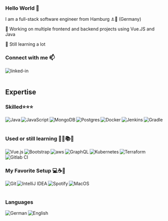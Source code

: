 ### Hello World 👋

I am a full-stack software engineer from Hamburg ⚓🚢 (Germany)

🔭 Working on multiple frontend and backend projects using Vue.JS and Java

🌱 Still learning a lot
<br>

### Connect with me 📫
[<img align="left" alt="linked-in" src="https://img.shields.io/badge/linkedin-%230077B5.svg?&style=for-the-badge&logo=linkedin&logoColor=white" />](https://www.linkedin.com/in/jonas-thomsen-1a5344106/)

<br>
<br>

## Expertise

### Skilled⭐⭐⭐
<img align="left" alt="Java" src="https://img.shields.io/badge/java-%23ED8B00.svg?style=for-the-badge&logo=java&logoColor=white"/>
<img align="left" alt="JavaScript" src="https://img.shields.io/badge/javascript-%23323330.svg?style=for-the-badge&logo=javascript&logoColor=%23F7DF1E"/>
<img align="left" alt="MongoDB" src ="https://img.shields.io/badge/MongoDB-%234ea94b.svg?style=for-the-badge&logo=mongodb&logoColor=white"/>
<img align="left" alt="Postgres" src ="https://img.shields.io/badge/postgres-%23316192.svg?style=for-the-badge&logo=postgresql&logoColor=white"/>
<img align="left" alt="Docker" src="https://img.shields.io/badge/docker-%230db7ed.svg?style=for-the-badge&logo=docker&logoColor=white"/>
<img align="left" alt="Jenkins" src="https://img.shields.io/badge/jenkins-%232C5263.svg?style=for-the-badge&logo=jenkins&logoColor=white"/>
<img align="left" alt="Gradle" src="https://img.shields.io/badge/Gradle-02303A.svg?style=for-the-badge&logo=Gradle&logoColor=white"/>
<br>
<br>

### Used or still learning  📙📗📚🔬
<img align="left" alt="Vue.js" src="https://img.shields.io/badge/vuejs-%2335495e.svg?style=for-the-badge&logo=vue-dot-js&logoColor=%234FC08D"/>
<img align="left" alt="Bootstrap" src="https://img.shields.io/badge/bootstrap-%23563D7C.svg?style=for-the-badge&logo=bootstrap&logoColor=white"/>
<img align="left" alt="aws" src="https://img.shields.io/badge/Amazon%20AWS-%23232F3E?logo=amazon-aws&logoColor=white&style=for-the-badge" />
<img align="left" alt="GraphQL" src="https://img.shields.io/badge/-GraphQL-E10098?style=for-the-badge&logo=graphql"/>
<img align="left" alt="Kubernetes" src="https://img.shields.io/badge/kubernetes-%23326ce5.svg?style=for-the-badge&logo=kubernetes&logoColor=white"/>
<img align="left" alt="Terraform" src="https://img.shields.io/badge/terraform-%235835CC.svg?style=for-the-badge&logo=terraform&logoColor=white""/>
<img align="left" alt="Gitlab CI" src="https://img.shields.io/badge/gitlab%20ci-%23181717.svg?style=for-the-badge&logo=gitlab&logoColor=white"/>                     
<br>
<br>

### My Favorite Setup 💻☕🔨
<img align="left" alt="Git" src="https://img.shields.io/badge/git-%23F05033.svg?style=for-the-badge&logo=git&logoColor=white"/>
<img align="left" alt="IntelliJ IDEA" src="https://img.shields.io/badge/IntelliJIDEA-000000.svg?style=for-the-badge&logo=intellij-idea&logoColor=white"/>
<img align="left" alt="Spotify" src="https://img.shields.io/badge/Spotify-1ED760?style=for-the-badge&logo=spotify&logoColor=white" />
<img align="left" alt="MacOS" src="https://shields.io/badge/MacOS--9cf?style=for-the-badge&logo=Apple&logoColor=white" />

<br>
<br>

### Languages 
<img align="left" alt="German" src="https://img.shields.io/badge/german-gray.svg">
<img align="left" alt="English" src="https://img.shields.io/badge/english-red.svg">


